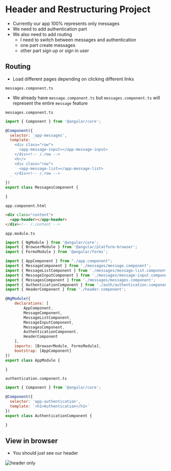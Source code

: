 # Header and Restructuring Project
* Currently our app 100% represents only messages
* We need to add authentication part
* We also need to add routing
    - I need to switch between messages and authentication
    - one part create messages
    - other part sign up or sign in user

## Routing
* Load different pages depending on clicking different links

`messages.component.ts`

* We already have `message.component.ts` but `messages.component.ts` will represent the entire `message` feature

`messages.component.ts`

```js
import { Component } from '@angular/core';

@Component({
  selector: 'app-messages',
  template: `
    <div class="row">
      <app-message-input></app-message-input>
    </div><!-- /.row -->
    <hr/>
    <div class="row">
      <app-message-list></app-message-list>
    </div><!-- /.row -->
  `
})
export class MessagesComponent {

}
```

`app.component.html`

```html
<div class="content">
  <app-header></app-header>
</div><!-- /.content -->
```

`app.module.ts`

```js
import { NgModule } from '@angular/core';
import { BrowserModule } from '@angular/platform-browser';
import { FormsModule } from '@angular/forms';

import { AppComponent } from "./app.component";
import { MessageComponent } from './messages/message.component';
import { MessageListComponent } from './messages/message-list.component';
import { MessageInputComponent } from './messages/message-input.component';
import { MessagesComponent } from './messages/messages.component';
import { AuthenticationComponent } from './auth/authentication.component';
import { HeaderComponent } from './header.component';

@NgModule({
    declarations: [
        AppComponent,
        MessageComponent,
        MessageListComponent,
        MessageInputComponent,
        MessagesComponent,
        AuthenticationComponent,
        HeaderComponent
    ],
    imports: [BrowserModule, FormsModule],
    bootstrap: [AppComponent]
})
export class AppModule {

}

```

`authentication.component.ts`

```js
import { Component } from '@angular/core';

@Component({
  selector: 'app-authentication',
  template: `<h1>Authentication</h1>`
})
export class AuthenticationComponent {

}
```

## View in browser
* You should just see our header

![header only](https://i.imgur.com/mICsOqm.png)



